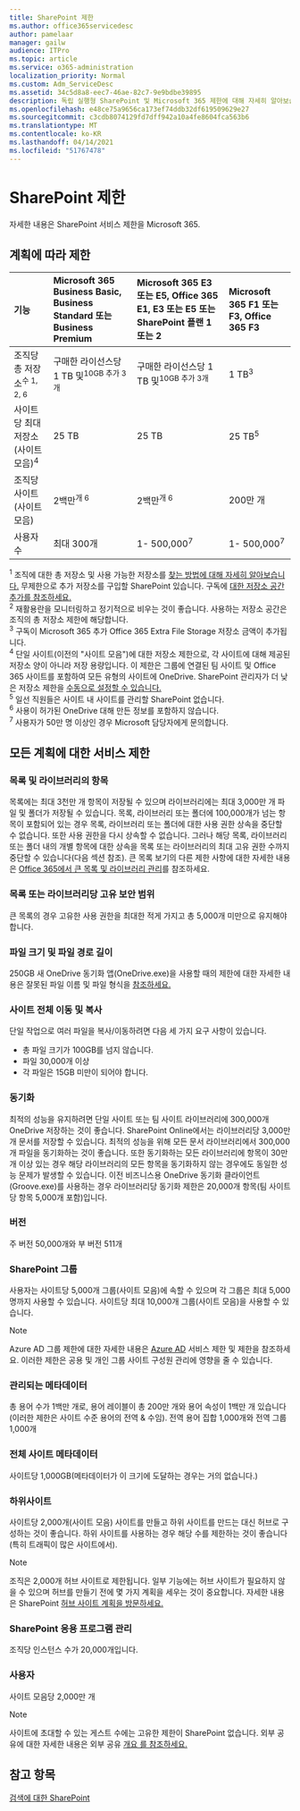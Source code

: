 ```yaml
---
title: SharePoint 제한
ms.author: office365servicedesc
author: pamelaar
manager: gailw
audience: ITPro
ms.topic: article
ms.service: o365-administration
localization_priority: Normal
ms.custom: Adm_ServiceDesc
ms.assetid: 34c5d8a8-eec7-46ae-82c7-9e9bdbe39895
description: 독립 실행형 SharePoint 및 Microsoft 365 제한에 대해 자세히 알아보습니다.
ms.openlocfilehash: e48ce75a9656ca173ef74ddb32df619509629e27
ms.sourcegitcommit: c3cdb8074129fd7dff942a10a4fe8604fca563b6
ms.translationtype: MT
ms.contentlocale: ko-KR
ms.lasthandoff: 04/14/2021
ms.locfileid: "51767478"
---
```

# <a name="sharepoint-limits"></a>SharePoint 제한

자세한 내용은 SharePoint 서비스 제한을 Microsoft 365.
  
## <a name="limits-by-plan"></a>계획에 따라 제한 

| 기능 | Microsoft 365 Business Basic, Business Standard 또는 Business Premium | Microsoft 365 E3 또는 E5, Office 365 E1, E3 또는 E5 또는 SharePoint 플랜 1 또는 2 | Microsoft 365 F1 또는 F3, Office 365 F3 |
|:-----|:-----|:-----|:-----|
|조직당 총 저장소<sup>수 1, 2, 6</sup> <br/> |구매한 라이선스당 1 TB 및<sup>10GB 추가 3개</sup>  <br/> |구매한 라이선스당 1 TB 및<sup>10GB 추가 3개</sup> <br/> |1 TB<sup>3</sup> <br/> |
|사이트당 최대 저장소(사이트 모음)<sup>4</sup><br/> |25 TB <br/> |25 TB <br/> |25 TB<sup>5</sup> <br/> |
|조직당 사이트(사이트 모음)  <br/> |2백만<sup>개 6</sup> <br/> |2백만<sup>개 6</sup> <br/> |200만 개<br/> |
|사용자 수  <br/> |최대 300개  <br/> |1- 500,000<sup>7</sup> <br/> |1- 500,000<sup>7</sup> <br/> |
   
<sup>1</sup> 조직에 대한 총 저장소 및 사용 가능한 저장소를 [찾는 방법에 대해 자세히 알아보습니다.](/sharepoint/manage-site-collection-storage-limits) 무제한으로 추가 저장소를 구입할 SharePoint 있습니다. 구독에 [대한 저장소 공간 추가를 참조하세요.](/office365/admin/subscriptions-and-billing/add-storage-space) 
<br/><sup>2</sup> 재활용란을 모니터링하고 정기적으로 비우는 것이 좋습니다. 사용하는 저장소 공간은 조직의 총 저장소 제한에 해당합니다. 
<br/> <sup>3</sup> 구독이 Microsoft 365 추가 Office 365 Extra File Storage 저장소 금액이 추가됩니다. 
<br/> <sup>4</sup> 단일 사이트(이전의 "사이트 모음")에 대한 저장소 제한으로, 각 사이트에 대해 제공된 저장소 양이 아니라 저장 용량입니다.   이 제한은 그룹에 연결된 팀 사이트 및 Office 365 사이트를 포함하여 모든 유형의 사이트에 OneDrive. SharePoint 관리자가 더 낮은 저장소 제한을 [수동으로 설정할 수 있습니다.](/sharepoint/manage-site-collection-storage-limits#manage-individual-site-storage-limits) 
<br/> <sup>5</sup> 일선 직원들은 사이트 내 사이트를 관리할 SharePoint 없습니다. 
<br/> <sup>6</sup> 사용이 허가된 OneDrive 대해 만든 정보를 포함하지 않습니다. 
<br/> <sup>7</sup> 사용자가 50만 명 이상인 경우 Microsoft 담당자에게 문의합니다. 
  
## <a name="service-limits-for-all-plans"></a>모든 계획에 대한 서비스 제한

### <a name="items-in-lists-and-libraries"></a>목록 및 라이브러리의 항목

목록에는 최대 3천만 개 항목이 저장될 수 있으며 라이브러리에는 최대 3,000만 개 파일 및 폴더가 저장될 수 있습니다. 목록, 라이브러리 또는 폴더에 100,000개가 넘는 항목이 포함되어 있는 경우 목록, 라이브러리 또는 폴더에 대한 사용 권한 상속을 중단할 수 없습니다. 또한 사용 권한을 다시 상속할 수 없습니다. 그러나 해당 목록, 라이브러리 또는 폴더 내의 개별 항목에 대한 상속을 목록 또는 라이브러리의 최대 고유 권한 수까지 중단할 수 있습니다(다음 섹션 참조). 큰 목록 보기의 다른 제한 사항에 대한 자세한 내용은 [Office 365에서 큰 목록 및 라이브러리 관리](https://support.office.com/article/b4038448-ec0e-49b7-b853-679d3d8fb784)를 참조하세요.

### <a name="unique-security-scopes-per-list-or-library"></a>목록 또는 라이브러리당 고유 보안 범위

큰 목록의 경우 고유한 사용 권한을 최대한 적게 가지고 총 5,000개 미만으로 유지해야 합니다.

### <a name="file-size-and-file-path-length"></a>파일 크기 및 파일 경로 길이

250GB 새 OneDrive 동기화 앱(OneDrive.exe)을 사용할 때의 제한에 대한 자세한 내용은 잘못된 파일 이름 및 파일 형식을 [참조하세요.](https://support.office.com/article/64883a5d-228e-48f5-b3d2-eb39e07630fa)

### <a name="moving-and-copying-across-sites"></a>사이트 전체 이동 및 복사

단일 작업으로 여러 파일을 복사/이동하려면 다음 세 가지 요구 사항이 있습니다.

- 총 파일 크기가 100GB를 넘지 않습니다.
- 파일 30,000개 이상
- 각 파일은 15GB 미만이 되어야 합니다.

### <a name="sync"></a>동기화

최적의 성능을 유지하려면 단일 사이트 또는 팀 사이트 라이브러리에 300,000개 OneDrive 저장하는 것이 좋습니다. SharePoint Online에서는 라이브러리당 3,000만 개 문서를 저장할 수 있습니다. 최적의 성능을 위해 모든 문서 라이브러리에서 300,000개 파일을 동기화하는 것이 좋습니다. 또한 동기화하는 모든 라이브러리에 항목이 30만 개 이상 있는 경우 해당 라이브러리의 모든 항목을 동기화하지 않는 경우에도 동일한 성능 문제가 발생할 수 있습니다. 이전 비즈니스용 OneDrive 동기화 클라이언트(Groove.exe)를 사용하는 경우 라이브러리당 동기화 제한은 20,000개 항목(팀 사이트당 항목 5,000개 포함)입니다.

### <a name="versions"></a>버전

주 버전 50,000개와 부 버전 511개

### <a name="sharepoint-groups"></a>SharePoint 그룹

사용자는 사이트당 5,000개 그룹(사이트 모음)에 속할 수 있으며 각 그룹은 최대 5,000명까지 사용할 수 있습니다. 사이트당 최대 10,000개 그룹(사이트 모음)을 사용할 수 있습니다.

> [!NOTE]
> Azure AD 그룹 제한에 대한 자세한 내용은 [Azure AD](/azure/active-directory/users-groups-roles/directory-service-limits-restrictions) 서비스 제한 및 제한을 참조하세요. 이러한 제한은 공용 및 개인 그룹 사이트 구성원 관리에 영향을 줄 수 있습니다.

### <a name="managed-metadata"></a>관리되는 메타데이터

총 용어 수가 1백만 개로, 용어 레이블이 총 200만 개와 용어 속성이 1백만 개 있습니다(이러한 제한은 사이트 수준 용어의 전역 & 수임). 전역 용어 집합 1,000개와 전역 그룹 1,000개

### <a name="overall-site-metadata"></a>전체 사이트 메타데이터

사이트당 1,000GB(메타데이터가 이 크기에 도달하는 경우는 거의 없습니다.)

### <a name="subsites"></a>하위사이트

사이트당 2,000개(사이트 모음) 사이트를 만들고 하위 사이트를 만드는 대신 허브로 구성하는 것이 좋습니다. 하위 사이트를 사용하는 경우 해당 수를 제한하는 것이 좋습니다(특히 트래픽이 많은 사이트에서).

> [!NOTE]
> 조직은 2,000개 허브 사이트로 제한됩니다. 일부 기능에는 허브 사이트가 필요하지 않을 수 있으며 허브를 만들기 전에 몇 가지 계획을 세우는 것이 중요합니다. 자세한 내용은 SharePoint [허브 사이트 계획을 방문하세요.](/sharepoint/planning-hub-sites)

### <a name="sharepoint-hosted-applications"></a>SharePoint 응용 프로그램 관리

조직당 인스턴스 수가 20,000개입니다.

### <a name="users"></a>사용자

사이트 모음당 2,000만 개

> [!NOTE]
> 사이트에 초대할 수 있는 게스트 수에는 고유한 제한이 SharePoint 없습니다. 외부 공유에 대한 자세한 내용은 외부 공유 [개요 를 참조하세요.](/sharepoint/external-sharing-overview)

## <a name="see-also"></a>참고 항목

[검색에 대한 SharePoint](/sharepoint/search-limits)